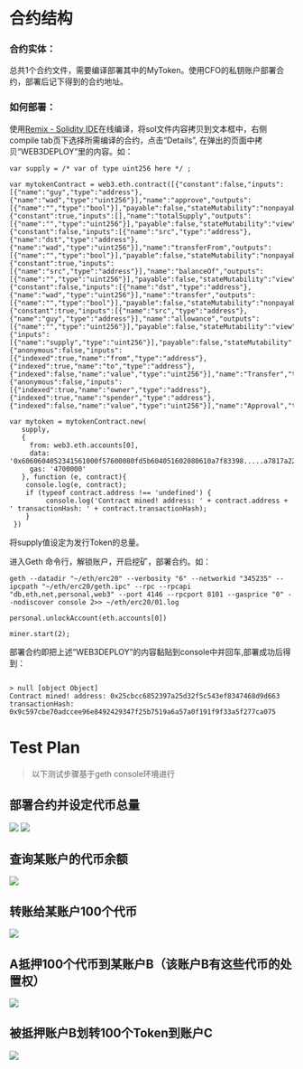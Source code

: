 # 合约结构

### 合约实体：


总共1个合约文件，需要编译部署其中的MyToken。使用CFO的私钥账户部署合约，部署后记下得到的合约地址。

### 如何部署：

使用[Remix - Solidity IDE](http://sol.51xnsd.com/#optimize=false&version=soljson-v0.4.19+commit.c4cbbb05.js)在线编译，将sol文件内容拷贝到文本框中，右侧compile tab页下选择所需编译的合约，点击“Details”, 在弹出的页面中拷贝“WEB3DEPLOY”里的内容。如：

```
var supply = /* var of type uint256 here */ ;

var mytokenContract = web3.eth.contract([{"constant":false,"inputs":[{"name":"guy","type":"address"},{"name":"wad","type":"uint256"}],"name":"approve","outputs":[{"name":"","type":"bool"}],"payable":false,"stateMutability":"nonpayable","type":"function"},{"constant":true,"inputs":[],"name":"totalSupply","outputs":[{"name":"","type":"uint256"}],"payable":false,"stateMutability":"view","type":"function"},{"constant":false,"inputs":[{"name":"src","type":"address"},{"name":"dst","type":"address"},{"name":"wad","type":"uint256"}],"name":"transferFrom","outputs":[{"name":"","type":"bool"}],"payable":false,"stateMutability":"nonpayable","type":"function"},{"constant":true,"inputs":[{"name":"src","type":"address"}],"name":"balanceOf","outputs":[{"name":"","type":"uint256"}],"payable":false,"stateMutability":"view","type":"function"},{"constant":false,"inputs":[{"name":"dst","type":"address"},{"name":"wad","type":"uint256"}],"name":"transfer","outputs":[{"name":"","type":"bool"}],"payable":false,"stateMutability":"nonpayable","type":"function"},{"constant":true,"inputs":[{"name":"src","type":"address"},{"name":"guy","type":"address"}],"name":"allowance","outputs":[{"name":"","type":"uint256"}],"payable":false,"stateMutability":"view","type":"function"},{"inputs":[{"name":"supply","type":"uint256"}],"payable":false,"stateMutability":"nonpayable","type":"constructor"},{"anonymous":false,"inputs":[{"indexed":true,"name":"from","type":"address"},{"indexed":true,"name":"to","type":"address"},{"indexed":false,"name":"value","type":"uint256"}],"name":"Transfer","type":"event"},{"anonymous":false,"inputs":[{"indexed":true,"name":"owner","type":"address"},{"indexed":true,"name":"spender","type":"address"},{"indexed":false,"name":"value","type":"uint256"}],"name":"Approval","type":"event"}]);

var mytoken = mytokenContract.new(
   supply,
   {
     from: web3.eth.accounts[0], 
     data: '0x6060604052341561000f57600080fd5b604051602080610a7f83398.....a7817a22cbc13a42e0c218a884b44ccd053977780029', 
     gas: '4700000'
   }, function (e, contract){
    console.log(e, contract);
    if (typeof contract.address !== 'undefined') {
         console.log('Contract mined! address: ' + contract.address + ' transactionHash: ' + contract.transactionHash);
    }
 })

```

将supply值设定为发行Token的总量。

进入Geth 命令行，解锁账户，开启挖矿，部署合约。如：
```
geth --datadir "~/eth/erc20" --verbosity "6" --networkid "345235" --ipcpath "~/eth/erc20/geth.ipc" --rpc --rpcapi "db,eth,net,personal,web3" --port 4146 --rpcport 8101 --gasprice "0" --nodiscover console 2>> ~/eth/erc20/01.log

personal.unlockAccount(eth.accounts[0])

miner.start(2);

```

部署合约即把上述“WEB3DEPLOY”的内容黏贴到console中并回车,部署成功后得到：

```

> null [object Object]
Contract mined! address: 0x25cbcc6852397a25d32f5c543ef8347468d9d663 transactionHash: 0x9c597cbe70adccee96e8492429347f25b7519a6a57a0f191f9f33a5f277ca075

```


# Test Plan

> 以下测试步骤基于geth console环境进行

## 部署合约并设定代币总量

![](http://chuantu.biz/t6/208/1516193324x-1404793495.jpg)
![](http://chuantu.biz/t6/208/1516193418x-1404793495.jpg)

## 查询某账户的代币余额

![](http://chuantu.biz/t6/208/1516193521x-1404793495.jpg)

## 转账给某账户100个代币

![](http://chuantu.biz/t6/208/1516193711x-1404793495.jpg)

## A抵押100个代币到某账户B（该账户B有这些代币的处置权）

![](http://chuantu.biz/t6/208/1516193902x-1404793495.jpg)

## 被抵押账户B划转100个Token到账户C

![](http://chuantu.biz/t6/208/1516194119x-1404793495.jpg)

